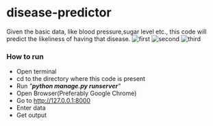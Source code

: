 # disease-predictor
Given the basic data, like blood pressure,sugar level etc., this code will predict the likeliness of having that disease.
![first](https://user-images.githubusercontent.com/71334027/150367806-8d1715ce-d77d-4bd7-a7d6-bde808ca39ef.jpg)
![second](https://user-images.githubusercontent.com/71334027/150367842-5dfa94d6-9f14-4717-ad9a-5a34e1ab2591.jpg)
![third](https://user-images.githubusercontent.com/71334027/150367858-21b58bc7-55e7-45f3-b686-e7921bc76c76.jpg)

### How to run
- Open terminal
- cd to the directory where this code is present
- Run _"__python manage.py runserver__"_
- Open Browser(Preferably Google Chrome)
- Go to http://127.0.0.1:8000
- Enter data
- Get output
